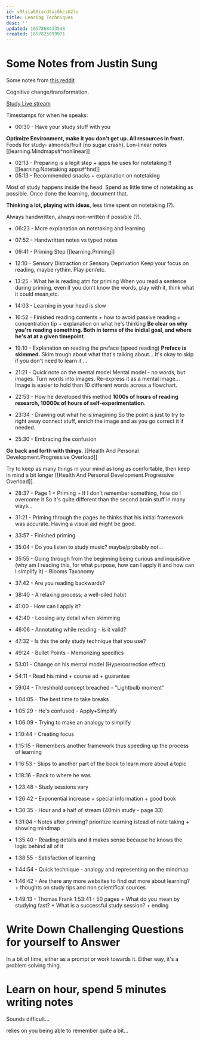 ```yaml
---
id: v9lsla60iscdtaj6kcsb2lo
title: Learing Techniques
desc: ''
updated: 1657868433548
created: 1657825099971
---
```



# Some Notes from Justin Sung


Some notes from [this reddit](https://www.reddit.com/r/GetStudying/comments/qggnu5/icanstudy_by_dr_justin_sung/)

Cognitive change/transformation.



[Study Live stream](https://www.youtube.com/watch?v=5JJnBuTQahs&ab_channel=JustinSung)




Timestamps for when he speaks:

* 00:30 - Have your study stuff with you

 **Optimize Environment, make it you don't get up. All resources in front.**
 Foods for study- almonds/fruit (no sugar crash).
 Lon-linear notes [[learning.Mindmaps#^nonlinear]]
* 02:13 - Preparing is a legit step + apps he uses for notetaking
!![[learning.Notetaking apps#^hnd]]
* 05:13 - Recommended snacks + explanation on notetaking

Most of study happens inside the head.
Spend as little time of notetaking as possible.
Once done the learning, document that.

**Thinking a lot, playing with ideas**, less time spent on notetaking (?).

Always handwritten, always non-written if possible (?).




* 06:23 - More explanation on notetaking and learning
* 07:52 - Handwritten notes vs typed notes
* 09:41 - Priming Step
[[learning.Priming]]
* 12:10 - Sensory Distraction or Sensory Deprivation 
Keep your focus on reading, maybe rythim. Play pen/etc. 

* 13:25 - What he is reading atm for priming
When you read a sentence during priming, even if you don't know the words, play with it, think what it could mean,etc.
* 14:03 - Learning in your head is slow
* 16:52 - Finished reading contents + how to avoid passive reading + concentration tip + explanation on what he's thinking
**Be clear on why you're reading something. Both in terms of the inidial goal, and where he's at at a given timepoint**.
* 19:10 - Explanation on reading the preface (speed reading)
**Preface is skimmed.** Skim trough about what that's talking about... It's okay to skip if you don't need to learn it ...
* 21:21 - Quick note on the mental model
Mental model - no words, but images. Turn words into images. Re-express it as a mental image... Image is easier to hold than 10 different words across a flowchart.
* 22:53 - How he developed this method
**1000s of hours of reading research, 10000s of hours of self-experimentation**.

* 23:34 - Drawing out what he is imagining
So the point is just to try to right away connect stuff, enrich the image and as you go correct it if needed.
* 25:30 - Embracing the confusion

**Go back and forth with things.**
[[Health And Personal Development.Progressive Overload]]


Try to keep as many things in your mind as long as comfortable, then keep in mind a bit longer [[Health And Personal Development.Progressive Overload]].
* 28:37 - Page 1 + Priming + If I don't remember something, how do I overcome it
So it's quite different than the second brain stuff in many ways...
* 31:21 - Priming through the pages
he thinks that his initial framework was accurate. Having a visual aid might be good.
* 33:57 - Finished priming

* 35:04 - Do you listen to study music?
maybe/probably not...
* 35:55 - Going through from the beginning being curious and inquisitive (why am I reading this, for what purpose, how can I apply it and how can I simplify it) - Blooms Taxonomy
* 37:42 - Are you reading backwards?
* 38:40 - A relaxing process; a well-oiled habit
* 41:00 - How can I apply it?
* 42:40 - Loosing any detail when skimming
* 46:06 - Annotating while reading - is it valid?
* 47:32 - Is this the only study technique that you use?
* 49:24 - Bullet Points - Memorizing specifics
* 53:01 - Change on his mental model (Hypercorrection effect)
* 54:11 - Read his mind + course ad + guarantee
* 59:04 - Threshhold concept breached - "Lightbulb moment"
* 1:04:05 - The best time to take breaks
* 1:05:29 - He's confused - Apply+Simplify
* 1:06:09 - Trying to make an analogy to simplify
* 1:10:44 - Creating focus
* 1:15:15 - Remembers another framework thus speeding up the process of learning
* 1:16:53 - Skips to another part of the book to learn more about a topic
* 1:18:16 - Back to where he was
* 1:23:48 - Study sessions vary
* 1:26:42 - Exponential increase + special information + good book
* 1:30:35 - Hour and a half of stream (40min study - page 33)
* 1:31:04 - Notes after priming? prioritize learning istead of note taking + showing mindmap
* 1:35:40 - Reading details and it makes sense because he knows the logic behind all of it
* 1:38:55 - Satisfaction of learning
* 1:44:54 - Quick technique - analogy and representing on the mindmap
* 1:46:42 - Are there any more websites to find out more about learning? + thoughts on study tips and non scientifical sources
* 1:49:13 - Thomas Frank
1:53:41 - 50 pages + What do you mean by studying fast? + What is a successful study session? + ending



# Write Down Challenging Questions for yourself to Answer 

In a bit of time, either as a prompt or work towards it. Either way, it's a problem solving thing.


# Learn on hour, spend 5 minutes writing notes

Sounds difficult...

relies on you being able to remember quite a bit...

